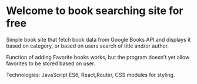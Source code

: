 # Welcome to book searching site for free

Simple book site that fetch book data from Google Books API and displays it based on category, or based on users search of title and/or author.  

Function of adding Favorite books works, but the program doesn’t yet allow favorites to be stored based on user.  

Technologies: JavaScript ES6, React,Router, CSS modules for styling. 





